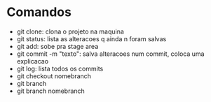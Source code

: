 # Comandos
- git clone: clona o projeto na maquina
- git status: lista as alteracoes q ainda n foram salvas
- git add: sobe pra stage area
- git commit -m "texto": salva alteracoes num commit, coloca uma explicacao
- git log: lista todos os commits
- git checkout nomebranch
- git branch
- git branch nomebranch
